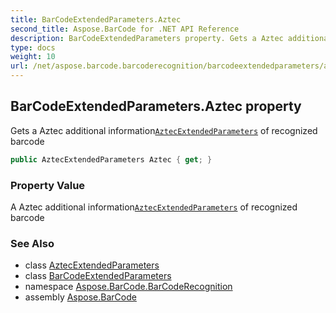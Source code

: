 ```yaml
---
title: BarCodeExtendedParameters.Aztec
second_title: Aspose.BarCode for .NET API Reference
description: BarCodeExtendedParameters property. Gets a Aztec additional informationAztecExtendedParameters of recognized barcode
type: docs
weight: 10
url: /net/aspose.barcode.barcoderecognition/barcodeextendedparameters/aztec/
---
```

## BarCodeExtendedParameters.Aztec property

Gets a Aztec additional information[`AztecExtendedParameters`](../../aztecextendedparameters/) of recognized barcode

```csharp
public AztecExtendedParameters Aztec { get; }
```

### Property Value

A Aztec additional information[`AztecExtendedParameters`](../../aztecextendedparameters/) of recognized barcode

### See Also

* class [AztecExtendedParameters](../../aztecextendedparameters/)
* class [BarCodeExtendedParameters](../)
* namespace [Aspose.BarCode.BarCodeRecognition](../../../aspose.barcode.barcoderecognition/)
* assembly [Aspose.BarCode](../../../)


